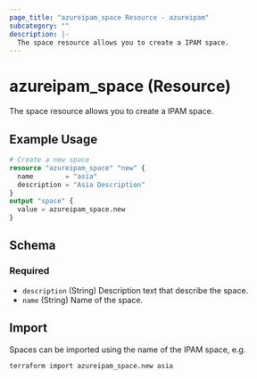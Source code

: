 ```yaml
---
page_title: "azureipam_space Resource - azureipam"
subcategory: ""
description: |-
  The space resource allows you to create a IPAM space.
---
```


# azureipam_space (Resource)

The space resource allows you to create a IPAM space.

## Example Usage

```terraform
# Create a new space
resource "azureipam_space" "new" {
  name        = "asia"
  description = "Asia Description"
}
output "space" {
  value = azureipam_space.new
}
```

<!-- schema generated by tfplugindocs -->
## Schema

### Required

- `description` (String) Description text that describe the space.
- `name` (String) Name of the space.

## Import

Spaces can be imported using the name of the IPAM space, e.g.

```shell
terraform import azureipam_space.new asia
```
